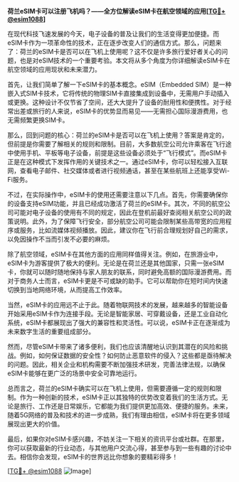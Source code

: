 **荷兰eSIM卡可以注册飞机吗？——全方位解读eSIM卡在航空领域的应用[[TG💪+ @esim1088](https://t.me/s/esim1088)]**

在现代科技飞速发展的今天，电子设备的普及让我们的生活变得更加便捷。而eSIM卡作为一项革命性的技术，正在逐步改变人们的通信方式。那么，问题来了：荷兰的eSIM卡是否可以在飞机上使用呢？这不仅是许多旅行爱好者关心的问题，也是对eSIM技术的一个重要考验。本文将从多个角度为你详细解读eSIM卡在航空领域的应用现状和未来潜力。

首先，让我们简单了解一下eSIM卡的基本概念。eSIM（Embedded SIM）是一种嵌入式SIM卡技术，它将传统的物理SIM卡直接集成到设备中，无需用户手动插入或更换。这种设计不仅节省了空间，还大大提升了设备的耐用性和便携性。对于经常出差或旅行的人来说，eSIM卡的优势显而易见——无需担心国际漫游费用，也无需频繁更换SIM卡。

那么，回到问题的核心：荷兰的eSIM卡是否可以在飞机上使用？答案是肯定的，但前提是你需要了解相关的规则和限制。目前，大多数航空公司允许乘客在飞行途中使用手机、平板等电子设备，前提是这些设备必须处于“飞行模式”。而eSIM卡正是在这种模式下发挥作用的关键技术之一。通过eSIM卡，你可以轻松接入互联网，查看电子邮件、社交媒体或者进行视频通话，甚至在某些航班上还能享受Wi-Fi服务。

不过，在实际操作中，eSIM卡的使用还需要注意以下几点。首先，你需要确保你的设备支持eSIM功能，并且已经成功激活了荷兰的eSIM卡。其次，不同的航空公司可能对电子设备的使用有不同的规定，因此在登机前最好查阅相关航空公司的政策说明。此外，为了保障飞行安全，部分航空公司可能会限制某些高带宽的应用程序或服务，比如流媒体视频播放。因此，建议你在飞行前合理规划好自己的需求，以免因操作不当而引发不必要的麻烦。

除了航空领域，eSIM卡在其他方面的应用同样值得关注。例如，在旅游业中，eSIM卡为游客提供了极大的便利。无论是在荷兰还是其他国家，只需一张eSIM卡，你就可以随时随地保持与家人朋友的联系，同时避免高额的国际漫游费用。而对于商务人士而言，eSIM卡更是不可或缺的助手。它可以帮助你在短时间内快速切换到当地网络环境，从而提高工作效率。

当然，eSIM卡的应用远不止于此。随着物联网技术的发展，越来越多的智能设备开始采用eSIM卡作为连接手段。无论是智能家居、可穿戴设备，还是工业自动化系统，eSIM卡都展现出了强大的兼容性和灵活性。可以说，eSIM卡正在逐渐成为未来数字生活的重要组成部分。

然而，尽管eSIM卡带来了诸多便利，我们也应该清醒地认识到其潜在的风险和挑战。例如，如何保证数据的安全性？如何防止恶意软件的侵入？这些都是亟待解决的问题。因此，相关企业和机构需要不断加强技术研发，完善法律法规，以确保eSIM卡能够在更广泛的场景中安全可靠地运行。

总而言之，荷兰的eSIM卡确实可以在飞机上使用，但需要遵循一定的规则和限制。作为一种创新的技术，eSIM卡正以其独特的优势改变着我们的生活方式。无论是旅行、工作还是日常娱乐，它都能为我们提供更加高效、便捷的服务。未来，随着5G网络的普及和技术的进一步成熟，我们有理由相信，eSIM卡将在更多领域展现出更大的价值。

最后，如果你对eSIM卡感兴趣，不妨关注一下相关的资讯平台或社群。在那里，你可以获取最新的行业动态，与其他用户交流心得，甚至参与到一些有趣的讨论中去。相信你会发现，eSIM卡的世界远比你想象的要精彩得多！

[[TG💪+ @esim1088](https://t.me/s/esim1088) ![Image](https://i.postimg.cc/4NQfJmqS/Snipaste-2025-05-13-00-14-12.png)]